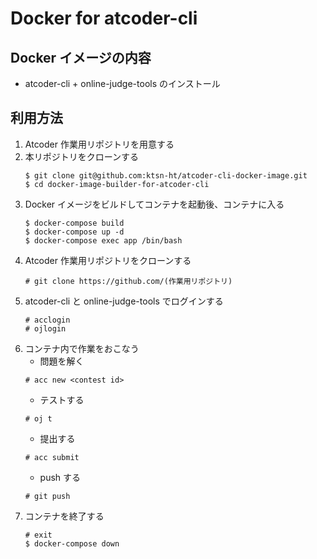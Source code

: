 # Docker for atcoder-cli

## Docker イメージの内容
- atcoder-cli + online-judge-tools のインストール

## 利用方法
1. Atcoder 作業用リポジトリを用意する
2. 本リポジトリをクローンする
    ```
    $ git clone git@github.com:ktsn-ht/atcoder-cli-docker-image.git
    $ cd docker-image-builder-for-atcoder-cli
    ```
3. Docker イメージをビルドしてコンテナを起動後、コンテナに入る
    ```
    $ docker-compose build
    $ docker-compose up -d
    $ docker-compose exec app /bin/bash
    ```
4. Atcoder 作業用リポジトリをクローンする
    ```
    # git clone https://github.com/(作業用リポジトリ)
    ```
5. atcoder-cli と online-judge-tools でログインする
    ```
    # acclogin
    # ojlogin
    ```
6. コンテナ内で作業をおこなう
    - 問題を解く
    ```
    # acc new <contest id>
    ```
    - テストする
    ```
    # oj t
    ```
    - 提出する
    ```
    # acc submit
    ```
    - push する
    ```
    # git push
    ```
7.  コンテナを終了する
    ```
    # exit
    $ docker-compose down
    ```
